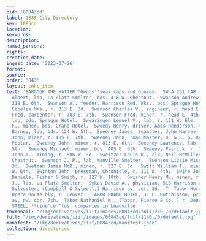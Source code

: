 ```yaml
---
pid: '00843cd'
label: 1885 City Directory
key: 1885cd
location: 
keywords: 
description: 
named_persons: 
rights: 
creation_date: 
ingest_date: '2023-07-26'
format: 
source: 
order: '843'
layout: cmhc_item
text: 'BABGOGK THE HATTER “Gents''seai caps and Gloves.  SW A 231 TAB        Swanson
  Albert, lab, La Plata Smelter, bds. 418 W. Chestnut.  Swanson Andrew G., com. mer.,
  218 E. 6th.  Swanson A., feeder, Harrison Red. Wks., bds. Sprague Hotel.  Swanson
  Cecelia Mrs., r. 313 E. 3d.  Swanson Charles V., engineer, r. head E. 4th.  Swanson
  Fred, carpenter, r. 703 E. 7th.  Swanson Fred, miner, r. head E. 4th.  Swanson P.,
  lab, bds. Sprague Hotel.  Swearingen Lemuel V., lab, r. 121 W. Elm.  Swedberg J.
  F., miner, bds. Grand Hotel.  Sweedy Henry, driver, Amos Henderson, 413 E. dth.  Sweeney
  Barney, lab, bds. 124 W. 5th.  Sweeney James, teamster, John Harvey, r. 230 E. 11th.  Sweeney
  John, miner, r. 435 E. 7th.  Sweeney John, road master, D. & R. G. Ry, r. 1201 N.
  Poplar.  Sweeney John, miner, r. 813 E. 6th.  Sweeney Lawrence, lab, bds. 124 W.
  5th.  Sweeney Michael, miner, bds. 405 E. 6th.  Sweeney Patrick, r. 114 W. 4th.  Sweet
  John I., mining, r. 506 W. 3d.  Sweitzer Louis W., clk, Neil McMillen, r. 109 W.
  Chestnut.  Swenson J. P., lab, Manville Smelter.  Swenson Lizzie Miss, r. 144 W.
  3d.  Swetman James McD., miner, r. 327 E. 3d.  Swift William T., mining, r. 225
  W. 6th.  Swinton John, pressman, Chronicle, r. 111 W. 4th.  Swire John W., inspector,
  Daniels, Fisher & Smith, r. 127 W. 10th.  Swisher Henry M., miner, r. 148 E. Chestnut.  Swope
  J., lab, La Plata Smelter.  Sykes David A., physician, 516 Harrison av.  Syleott
  Sylvester, (Campbell & Syleott,) Harrison av, cor. 3d.  T  Tabor Horace A. W., office,
  Opera House blk, r. Denver.  TABOR GRAND HOTEL, J. C. Hutchinson, prop’r, Harrison
  av, nw. cor. 7th.  Tabor Nathaniel M., (Tabor, Pierce & Co.,) r. Denver.  BUGK &
  STEEL, **rine’ce ‘tus. companies in Leadville    '
thumbnail: "/img/derivatives/iiif/images/00843cd/full/250,/0/default.jpg"
full: "/img/derivatives/iiif/images/00843cd/full/1140,/0/default.jpg"
manifest: "/img/derivatives/iiif/00843cd/manifest.json"
collection: directories
---
```

